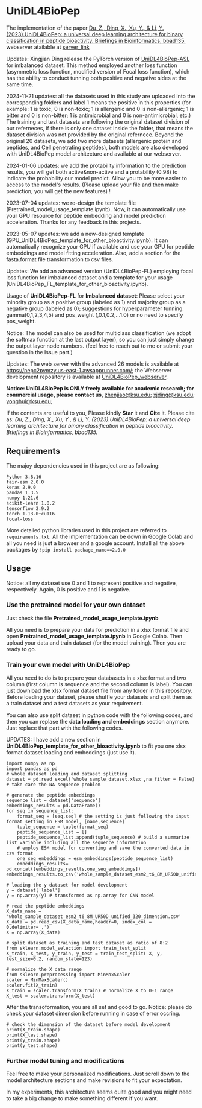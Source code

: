 # UniDL4BioPep
The implementation of the paper  [Du, Z., Ding, X., Xu, Y., & Li, Y. (2023).UniDL4BioPep: a universal deep learning architecture for binary classification in peptide bioactivity. Briefings in Bioinformatics, bbad135.](https://www.researchgate.net/publication/369832351_UniDL4BioPep_a_universal_deep_learning_architecture_for_binary_classification_in_peptide_bioactivity)
webserver atailable at [server_link](https://nepc2pvmzy.us-east-1.awsapprunner.com/)

Updates: Xingjian Ding release the PyTorch version of [UniDL4BioPep-ASL](https://github.com/David-Dingle/UniDL4BioPep_ASL_PyTorch) for imbalanced dataset. This method employed another loss function (asymmetric loss function, modified version of Focal loss function), which has the ability to conduct tunning both positive and negative sides at the same time.


2024-11-21 updates: all the datasets used in this study are uploaded into the corresponding folders and label 1 means the positive in this properties (for example: 1 is toxic, 0 is non-toxic; 1 is allergenic and 0 is non-allergenic; 1 is bitter and 0 is non-bitter; 1 is antimicrobial and 0 is non-antimicrobial, etc.) The training and test datasets are following the original dataset division of our referneces, if there is only one dataset inside the folder, that means the dataset division was not provided by the original refernece. 
Beyond the original 20 datasets, we add two more datasets (allergenic protein and peptides, and Cell penetrating peptides), both models are also developed with UniDL4BioPep model architecture and available at our webserver. 


2024-01-06 updates: we add the protability information to the prediction results, you will get both active&non-active and a protability (0.98) to indicate the probability our model predict. Allow you to be more easier to access to the model's results. (Please upload your file and then make prediction, you will get the new features) ! 

2023-07-04 updates: we re-design the template file (Pretrained_model_usage_template.ipynb). Now, it  can automatically use your GPU resource for peptide embedding and model prediction acceleration. Thanks for any feedback in this projects. 

2023-05-07 updates: we add a new-designed template (GPU_UniDL4BioPep_template_for_other_bioactivity.ipynb). It can automatically recognize your GPU if available and use your GPU for peptide embeddings and model fitting acceleration. Also, add a section for the fasta.format file transformation to csv files. 

Updates:  We add an advanced version (UniDL4BioPep-FL) employing focal loss function for imbalanced dataset and a template for your usage (UniDL4BioPep_FL_template_for_other_bioactivity.ipynb).

Usage of **UniDL4BioPep-FL** for **Imbalanced dataset**: Please select your minority group as a positive group (labeled as 1) and majority group as a negative group (labeled as 0); suggestions for hyperparameter tunning: gamma(0,1,2,3,4,5) and pos_weight (,0.1,0.2,...1.0) or no need to specify pos_weight. 

Notice: The model can also be used for multiclass classification (we adopt the softmax function at the last output layer), so you can just simply change the output layer node numbers. (feel free to reach out to me or submit your question in the Issue part.)

Updates: The web server with the advanced 26 models is available at https://nepc2pvmzy.us-east-1.awsapprunner.com/; the Webserver development repository is available at [UniDL4BioPep_webserver](https://github.com/dzjxzyd/UniDL4BioPep_web_server). 

**Notice: UniDL4BioPep is ONLY freely available for academic research; for commercial usage, please contact us**, zhenjiao@ksu.edu; xjding@ksu.edu; yonghui@ksu.edu;

If the contents are useful to you, Please kindly **Star** it and **Cite** it.
Please cite as: _Du, Z., Ding, X., Xu, Y., & Li, Y. (2023).UniDL4BioPep: a universal deep learning architecture for binary classification in peptide bioactivity. Briefings in Bioinformatics, bbad135._


## Requirements
The majoy dependencies used in this project are as following:
```
Python 3.8.16
fair-esm 2.0.0
keras 2.9.0
pandas 1.3.5
numpy 1.21.6
scikit-learn 1.0.2
tensorflow 2.9.2
torch 1.13.0+cu116
focal-loss
```
More detailed python libraries used in this project are referred to ```requirements.txt```. 
All the implementation can be down in Google Colab and all you need is just a browser and a google account.
Install all the above packages by ```!pip install package_name==2.0.0```


## Usage
Notice: all my dataset use 0 and 1 to represent positive and negative, respectively. Again, 0 is positive and 1 is negative.
### Use the pretrained model for your own dataset

Just check the file **Pretrained_model_usage_template.ipynb**

All you need is to prepare your data for prediction in a xlsx format file and open **Pretrained_model_usage_template.ipynb** in Google Colab.
Then upload your data and train dataset (for the model training). 
Then you are ready to go. 

### Train your own model with UniDL4BioPep

All you need to do is to prepare your databasets in a xlsx format and two column (first column is sequence and the second column is label).
You can just download the xlsx format dataset file from any folder in this repository. Before loading your dataset, please shuffle your datasets and split them as a train dataset and a test datasets as your requirement.

You can also use split dataset in python code with the following codes, and then you can replase the **data loading and embeddings** section anymore. Just replace that part with the following codes. 

UPDATES: I have add a new section in **UniDL4BioPep_template_for_other_bioactivity.ipynb** to fit you one xlsx format dataset loading and embeddings (just use it).
```
import numpy as np
import pandas as pd
# whole dataset loading and dataset splitting 
dataset = pd.read_excel('whole_sample_dataset.xlsx',na_filter = False) # take care the NA sequence problem

# generate the peptide embeddings
sequence_list = dataset['sequence'] 
embeddings_results = pd.DataFrame()
for seq in sequence_list:
    format_seq = [seq,seq] # the setting is just following the input format setting in ESM model, [name,sequence]
    tuple_sequence = tuple(format_seq)
    peptide_sequence_list = []
    peptide_sequence_list.append(tuple_sequence) # build a summarize list variable including all the sequence information
    # employ ESM model for converting and save the converted data in csv format
    one_seq_embeddings = esm_embeddings(peptide_sequence_list)
    embeddings_results= pd.concat([embeddings_results,one_seq_embeddings])
embeddings_results.to_csv('whole_sample_dataset_esm2_t6_8M_UR50D_unified_320_dimension.csv')

# loading the y dataset for model development 
y = dataset['label']
y = np.array(y) # transformed as np.array for CNN model

# read the peptide embeddings
X_data_name = 'whole_sample_dataset_esm2_t6_8M_UR50D_unified_320_dimension.csv'
X_data = pd.read_csv(X_data_name,header=0, index_col = 0,delimiter=',')
X = np.array(X_data)

# split dataset as training and test dataset as ratio of 8:2
from sklearn.model_selection import train_test_split
X_train, X_test, y_train, y_test = train_test_split( X, y, test_size=0.2, random_state=123)

# normalize the X data range
from sklearn.preprocessing import MinMaxScaler
scaler = MinMaxScaler()
scaler.fit(X_train)
X_train = scaler.transform(X_train) # normalize X to 0-1 range 
X_test = scaler.transform(X_test)
```
After the transoformation, you are all set and good to go. 
Notice: please do check your dataset dimension before running in case of error occring.
```
# check the dimension of the dataset before model development
print(X_train.shape)
print(X_test.shape)
print(y_train.shape)
print(y_test.shape)
```
### Further model tuning and modifications

Feel free to make your personalized modifications. Just scroll down to the model architecture sections and make revisions to fit your expectation.

In my experiments, this architecture seems quite good and you might need to take a big change to make something different if you want. 




